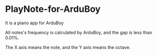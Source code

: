 # PlayNote-for-ArduBoy
It is a piano app for ArduBoy

All notes's frequency is calculated by ArduBoy, and the gap is less than 0.01%.

The X axis means the note, and the Y axis means the octave.
